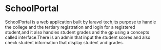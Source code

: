 # SchoolPortal
SchoolPortal is a web application built by laravel tech,its purpose to handle the college and the tertiary registration and login for a registered student,and it also handles student grades and the gp using a concepts called interface.There is an admin that input the student scores and  also check student information that display student and grades.
